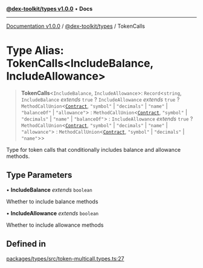[**@dex-toolkit/types v1.0.0**](../README.md) • **Docs**

***

[Documentation v1.0.0](../../../packages.md) / [@dex-toolkit/types](../README.md) / TokenCalls

# Type Alias: TokenCalls\<IncludeBalance, IncludeAllowance\>

> **TokenCalls**\<`IncludeBalance`, `IncludeAllowance`\>: `Record`\<`string`, `IncludeBalance` *extends* `true` ? `IncludeAllowance` *extends* `true` ? `MethodCallUnion`\<[`Contract`](../namespaces/Erc20Types/interfaces/Contract.md), `"symbol"` \| `"decimals"` \| `"name"` \| `"balanceOf"` \| `"allowance"`\> : `MethodCallUnion`\<[`Contract`](../namespaces/Erc20Types/interfaces/Contract.md), `"symbol"` \| `"decimals"` \| `"name"` \| `"balanceOf"`\> : `IncludeAllowance` *extends* `true` ? `MethodCallUnion`\<[`Contract`](../namespaces/Erc20Types/interfaces/Contract.md), `"symbol"` \| `"decimals"` \| `"name"` \| `"allowance"`\> : `MethodCallUnion`\<[`Contract`](../namespaces/Erc20Types/interfaces/Contract.md), `"symbol"` \| `"decimals"` \| `"name"`\>\>

Type for token calls that conditionally includes balance and allowance methods.

## Type Parameters

• **IncludeBalance** *extends* `boolean`

Whether to include balance methods

• **IncludeAllowance** *extends* `boolean`

Whether to include allowance methods

## Defined in

[packages/types/src/token-multicall.types.ts:27](https://github.com/niZmosis/dex-toolkit/blob/3d8b41b44787b30fbea5de3ab4737662ffb61bc8/packages/types/src/token-multicall.types.ts#L27)
